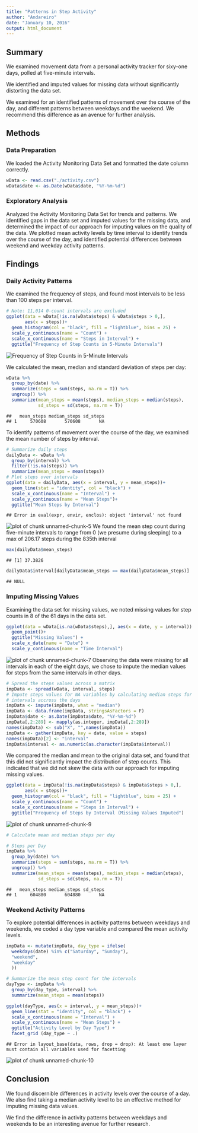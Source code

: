 ```yaml
---
title: "Patterns in Step Activity"
author: "Andareiro"
date: "January 10, 2016"
output: html_document
---
```


## Summary

We examined movement data from a personal activity tracker for sixy-one days, polled at five-minute intervals.

We identified and imputed values for missing data without significantly distorting the data set.

We examined for an identified patterns of movement over the course of the day, and different patterns between weekdays and the weekend. We recommend this difference as an avenue for further analysis.

## Methods



### Data Preparation

We loaded the Activity Monitoring Data Set and formatted the date column correctly.

```r
wData <- read.csv("./activity.csv")
wData$date <- as.Date(wData$date, "%Y-%m-%d")
```

### Exploratory Analysis

Analyzed the Activity Monitoring Data Set for trends and patterns. We identified gaps in the data set and imputed values for the missing data, and determined the impact of our approach for imputing values on the quality of the data. We plotted mean activity levels by time interval to identify trends over the course of the day, and identified potential differences between weekend and weekday activity patterns.

## Findings

### Daily Activity Patterns

We examined the frequency of steps, and found most intervals to be less than 100 steps per interval.

```r
# Note: 11,014 0-count intervals are excluded
ggplot(data = wData[!is.na(wData$steps) & wData$steps > 0,],
       aes(x = steps))+
  geom_histogram(col = "black", fill = "lightblue", bins = 25) +
  scale_y_continuous(name = "Count") +
  scale_x_continuous(name = "Steps in Interval") +
  ggtitle("Frequency of Step Counts in 5-Minute Intervals")
```

![Frequency of Step Counts in 5-Minute Intervals](figure/unnamed-chunk-3-1.png) 

We calculated the mean, median and standard deviation of steps per day:

```r
wData %>%
  group_by(date) %>% 
  summarize(steps = sum(steps, na.rm = T)) %>% 
  ungroup() %>% 
  summarize(mean_steps = mean(steps), median_steps = median(steps),
            sd_steps = sd(steps, na.rm = T))
```

```
##   mean_steps median_steps sd_steps
## 1     570608       570608       NA
```
To identify patterns of movement over the course of the day, we examined the mean number of steps by interval.

```r
# Summarize daily steps
dailyData <- wData %>% 
  group_by(interval) %>% 
  filter(!is.na(steps)) %>% 
  summarize(mean_steps = mean(steps))
# Plot steps over intervals
ggplot(data = dailyData, aes(x = interval, y = mean_steps))+
  geom_line(stat = "identity", col = "black") +
  scale_x_continuous(name = "Interval") +
  scale_y_continuous(name = "Mean Steps")+
  ggtitle("Mean Steps by Interval")
```

```
## Error in eval(expr, envir, enclos): object 'interval' not found
```

![plot of chunk unnamed-chunk-5](figure/unnamed-chunk-5-1.png) 
We found the mean step count during five-minute intervals to range from 0 (we presume during sleeping) to a max of 206.17 steps during the 835th interval

```r
max(dailyData$mean_steps)
```

```
## [1] 37.3826
```

```r
dailyData$interval[dailyData$mean_steps == max(dailyData$mean_steps)]
```

```
## NULL
```

### Imputing Missing Values
Examining the data set for missing values, we noted missing values for step counts in 8 of the 61 days in the data set.


```r
ggplot(data = wData[is.na(wData$steps),], aes(x = date, y = interval)) +
  geom_point()+
  ggtitle("Missing Values") +
  scale_x_date(name = "Date") +
  scale_y_continuous(name = "Time Interval")
```

![plot of chunk unnamed-chunk-7](figure/unnamed-chunk-7-1.png) 
Observing the data were missing for all intervals in each of the eight days, we chose to impute the median values for steps from the same intervals in other days.

```r
# Spread the steps values across a matrix
impData <- spread(wData, interval, steps)
# Impute steps values for NA variables by calculating median steps for the
# intervals accross the days
impData <- impute(impData, what = "median")
impData <- data.frame(impData, stringsAsFactors = F)
impData$date <- as.Date(impData$date, "%Y-%m-%d")
impData[,2:289] <- mapply(as.integer, impData[,2:289])
names(impData) <- sub("X", "",names(impData))
impData <- gather(impData, key = date, value = steps)
names(impData)[2] <- "interval"
impData$interval <- as.numeric(as.character(impData$interval))
```
We compared the median and mean to the original data set, and found that this did not significantly impact the distribution of step counts. This indicated that we did not skew the data with our approach for imputing missing values.

```r
ggplot(data = impData[!is.na(impData$steps) & impData$steps > 0,],
       aes(x = steps))+
  geom_histogram(col = "black", fill = "lightblue", bins = 25) +
  scale_y_continuous(name = "Count") +
  scale_x_continuous(name = "Steps in Interval") +
  ggtitle("Frequency of Steps by Interval (Missing Values Imputed")
```

![plot of chunk unnamed-chunk-9](figure/unnamed-chunk-9-1.png) 

```r
# Calculate mean and median steps per day

# Steps per Day
impData %>%
  group_by(date) %>% 
  summarize(steps = sum(steps, na.rm = T)) %>% 
  ungroup() %>% 
  summarize(mean_steps = mean(steps), median_steps = median(steps),
            sd_steps = sd(steps, na.rm = T))
```

```
##   mean_steps median_steps sd_steps
## 1     604880       604880       NA
```

### Weekend Activity Patterns
To explore potential differences in activity patterns between weekdays and weekends, we coded a day type variable and compared the mean acitivity levels.

```r
impData <- mutate(impData, day_type = ifelse(
  weekdays(date) %in% c("Saturday", "Sunday"),
  "weekend",
  "weekday"
  ))

# Summarize the mean step count for the intervals
dayType <- impData %>% 
  group_by(day_type, interval) %>% 
  summarize(mean_steps = mean(steps))

ggplot(dayType, aes(x = interval, y = mean_steps))+
  geom_line(stat = "identity", col = "black") +
  scale_x_continuous(name = "Interval") +
  scale_y_continuous(name = "Mean Steps") +
  ggtitle("Activity Level by Day Type") +
  facet_grid (day_type ~ .)
```

```
## Error in layout_base(data, rows, drop = drop): At least one layer must contain all variables used for facetting
```

![plot of chunk unnamed-chunk-10](figure/unnamed-chunk-10-1.png) 

## Conclusion

We found discernible differences in activity levels over the course of a day. We also find taking a median activity level to be an effective method for imputing missing data values.

We find the difference in activity patterns between weekdays and weekends to be an interesting avenue for further research.
